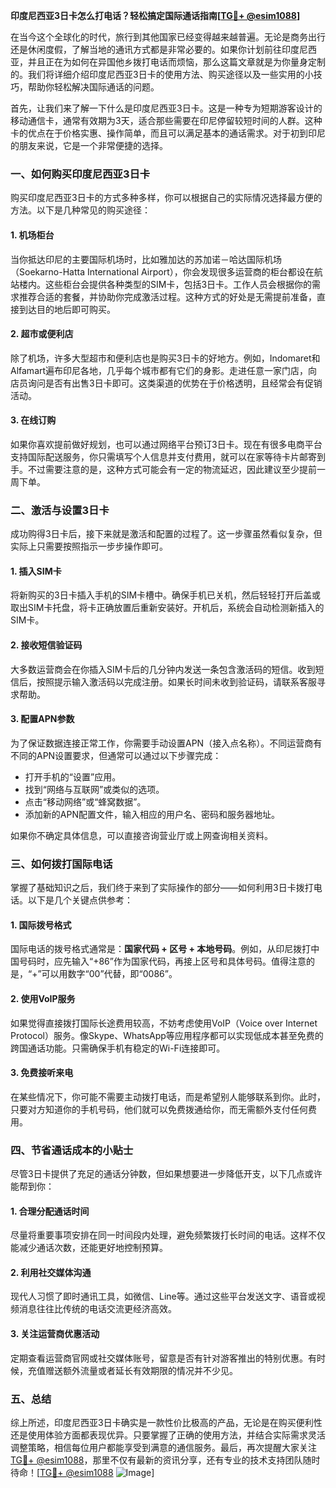 **印度尼西亚3日卡怎么打电话？轻松搞定国际通话指南[[TG💪+ @esim1088](https://t.me/s/esim1088)]**

在当今这个全球化的时代，旅行到其他国家已经变得越来越普遍。无论是商务出行还是休闲度假，了解当地的通讯方式都是非常必要的。如果你计划前往印度尼西亚，并且正在为如何在异国他乡拨打电话而烦恼，那么这篇文章就是为你量身定制的。我们将详细介绍印度尼西亚3日卡的使用方法、购买途径以及一些实用的小技巧，帮助你轻松解决国际通话的问题。

首先，让我们来了解一下什么是印度尼西亚3日卡。这是一种专为短期游客设计的移动通信卡，通常有效期为3天，适合那些需要在印尼停留较短时间的人群。这种卡的优点在于价格实惠、操作简单，而且可以满足基本的通话需求。对于初到印尼的朋友来说，它是一个非常便捷的选择。

### **一、如何购买印度尼西亚3日卡**

购买印度尼西亚3日卡的方式多种多样，你可以根据自己的实际情况选择最方便的方法。以下是几种常见的购买途径：

#### **1. 机场柜台**
当你抵达印尼的主要国际机场时，比如雅加达的苏加诺－哈达国际机场（Soekarno-Hatta International Airport），你会发现很多运营商的柜台都设在航站楼内。这些柜台会提供各种类型的SIM卡，包括3日卡。工作人员会根据你的需求推荐合适的套餐，并协助你完成激活过程。这种方式的好处是无需提前准备，直接到达目的地后即可购买。

#### **2. 超市或便利店**
除了机场，许多大型超市和便利店也是购买3日卡的好地方。例如，Indomaret和Alfamart遍布印尼各地，几乎每个城市都有它们的身影。走进任意一家门店，向店员询问是否有出售3日卡即可。这类渠道的优势在于价格透明，且经常会有促销活动。

#### **3. 在线订购**
如果你喜欢提前做好规划，也可以通过网络平台预订3日卡。现在有很多电商平台支持国际配送服务，你只需填写个人信息并支付费用，就可以在家等待卡片邮寄到手。不过需要注意的是，这种方式可能会有一定的物流延迟，因此建议至少提前一周下单。

### **二、激活与设置3日卡**

成功购得3日卡后，接下来就是激活和配置的过程了。这一步骤虽然看似复杂，但实际上只需要按照指示一步步操作即可。

#### **1. 插入SIM卡**
将新购买的3日卡插入手机的SIM卡槽中。确保手机已关机，然后轻轻打开后盖或取出SIM卡托盘，将卡正确放置后重新安装好。开机后，系统会自动检测新插入的SIM卡。

#### **2. 接收短信验证码**
大多数运营商会在你插入SIM卡后的几分钟内发送一条包含激活码的短信。收到短信后，按照提示输入激活码以完成注册。如果长时间未收到验证码，请联系客服寻求帮助。

#### **3. 配置APN参数**
为了保证数据连接正常工作，你需要手动设置APN（接入点名称）。不同运营商有不同的APN设置要求，但通常可以通过以下步骤完成：
   - 打开手机的“设置”应用。
   - 找到“网络与互联网”或类似的选项。
   - 点击“移动网络”或“蜂窝数据”。
   - 添加新的APN配置文件，输入相应的用户名、密码和服务器地址。

如果你不确定具体信息，可以直接咨询营业厅或上网查询相关资料。

### **三、如何拨打国际电话**

掌握了基础知识之后，我们终于来到了实际操作的部分——如何利用3日卡拨打电话。以下是几个关键点供参考：

#### **1. 国际拨号格式**
国际电话的拨号格式通常是：**国家代码 + 区号 + 本地号码**。例如，从印尼拨打中国号码时，应先输入“+86”作为国家代码，再接上区号和具体号码。值得注意的是，“+”可以用数字“00”代替，即“0086”。

#### **2. 使用VoIP服务**
如果觉得直接拨打国际长途费用较高，不妨考虑使用VoIP（Voice over Internet Protocol）服务。像Skype、WhatsApp等应用程序都可以实现低成本甚至免费的跨国通话功能。只需确保手机有稳定的Wi-Fi连接即可。

#### **3. 免费接听来电**
在某些情况下，你可能不需要主动拨打电话，而是希望别人能够联系到你。此时，只要对方知道你的手机号码，他们就可以免费拨通给你，而无需额外支付任何费用。

### **四、节省通话成本的小贴士**

尽管3日卡提供了充足的通话分钟数，但如果想要进一步降低开支，以下几点或许能帮到你：

#### **1. 合理分配通话时间**
尽量将重要事项安排在同一时间段内处理，避免频繁拨打长时间的电话。这样不仅能减少通话次数，还能更好地控制预算。

#### **2. 利用社交媒体沟通**
现代人习惯了即时通讯工具，如微信、Line等。通过这些平台发送文字、语音或视频消息往往比传统的电话交流更经济高效。

#### **3. 关注运营商优惠活动**
定期查看运营商官网或社交媒体账号，留意是否有针对游客推出的特别优惠。有时候，充值赠送额外流量或者延长有效期限的情况并不少见。

### **五、总结**

综上所述，印度尼西亚3日卡确实是一款性价比极高的产品，无论是在购买便利性还是使用体验方面都表现优异。只要掌握了正确的使用方法，并结合实际需求灵活调整策略，相信每位用户都能享受到满意的通信服务。最后，再次提醒大家关注[TG💪+ @esim1088](https://t.me/s/esim1088)，那里不仅有最新的资讯分享，还有专业的技术支持团队随时待命！[[TG💪+ @esim1088](https://t.me/s/esim1088) ![Image](https://i.postimg.cc/4NQfJmqS/Snipaste-2025-05-13-00-14-12.png)]